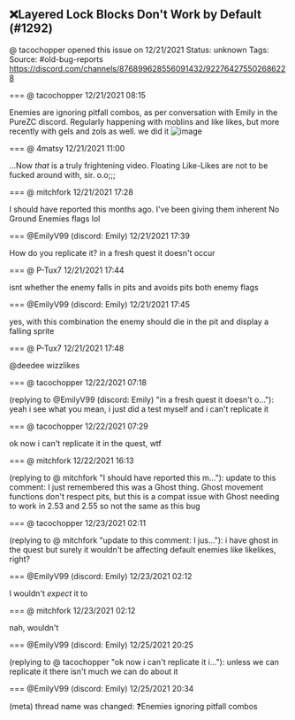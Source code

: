 ## ❌Layered Lock Blocks Don't Work by Default (#1292)
@ tacochopper opened this issue on 12/21/2021
Status: unknown
Tags: 
Source: #old-bug-reports https://discord.com/channels/876899628556091432/922764275502686228


=== @ tacochopper 12/21/2021 08:15

Enemies are ignoring pitfall combos, as per conversation with Emily in the PureZC discord. Regularly happening with moblins and like likes, but more recently with gels and zols as well.
we did it
![image](https://cdn.discordapp.com/attachments/922764275502686228/922764337846833182/asTH5T00tG.gif?ex=65e6d4c2&is=65d45fc2&hm=b2d77f43d50f8a088da81abd68191b91e37a181cd21f20498ecaf8d523cd039c&)

=== @ 4matsy 12/21/2021 11:00

...Now *that* is a truly frightening video.
Floating Like-Likes are not to be fucked around with, sir. o.o;;;

=== @ mitchfork 12/21/2021 17:28

I should have reported this months ago. I've been giving them inherent No Ground Enemies flags lol

=== @EmilyV99 (discord: Emily) 12/21/2021 17:39

How do you replicate it?
in a fresh quest it doesn't occur

=== @ P-Tux7 12/21/2021 17:44

isnt whether the enemy falls in pits and avoids pits both enemy flags

=== @EmilyV99 (discord: Emily) 12/21/2021 17:45

yes, with this combination the enemy should die in the pit and display a falling sprite

=== @ P-Tux7 12/21/2021 17:48

@deedee wizzlikes

=== @ tacochopper 12/22/2021 07:18

(replying to @EmilyV99 (discord: Emily) "in a fresh quest it doesn't o…"): yeah i see what you mean, i just did a test myself and i can't replicate it

=== @ tacochopper 12/22/2021 07:29

ok now i can't replicate it in the quest, wtf

=== @ mitchfork 12/22/2021 16:13

(replying to @ mitchfork "I should have reported this m…"): update to this comment: I just remembered this was a Ghost thing.  Ghost movement functions don't respect pits,  but this is a compat issue with Ghost needing to work in 2.53 and 2.55
so not the same as this bug

=== @ tacochopper 12/23/2021 02:11

(replying to @ mitchfork "update to this comment: I jus…"): i have ghost in the  quest but surely it wouldn't be affecting default enemies like likelikes, right?

=== @EmilyV99 (discord: Emily) 12/23/2021 02:12

I wouldn't *expect* it to

=== @ mitchfork 12/23/2021 02:12

nah, wouldn't

=== @EmilyV99 (discord: Emily) 12/25/2021 20:25

(replying to @ tacochopper "ok now i can't replicate it i…"): unless we can replicate it there isn't much we can do about it

=== @EmilyV99 (discord: Emily) 12/25/2021 20:34

(meta) thread name was changed: ❓Enemies ignoring pitfall combos
